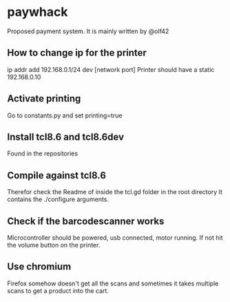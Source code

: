 # paywhack
Proposed payment system. It is mainly written by @olf42 

## How to change ip for the printer
ip addr add 192.168.0.1/24 dev [network port]
Printer should have a static 192.168.0.10

## Activate printing
Go to constants.py and set printing=true

## Install tcl8.6 and tcl8.6dev
Found in the repositories

## Compile against tcl8.6
Therefor check the Readme of inside the tcl.gd folder in the root directory
It contains the ./configure arguments. 

## Check if the barcodescanner works
Microcontroller should be powered, usb connected, motor running. If not hit the volume button on the printer.

## Use chromium
Firefox somehow doesn't get all the scans and sometimes it takes multiple scans to get a product into the cart.

